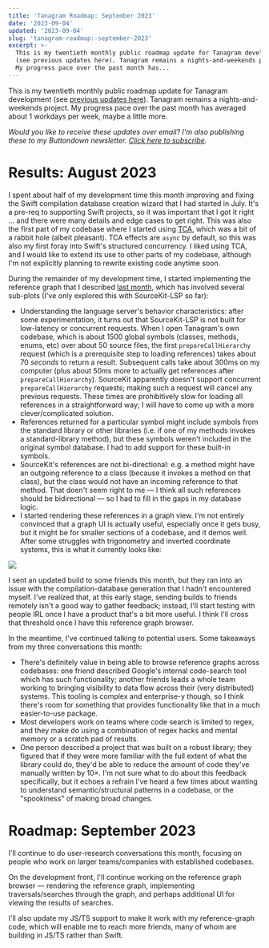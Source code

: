 ```yaml
---
title: 'Tanagram Roadmap: September 2023'
date: '2023-09-04'
updated: '2023-09-04'
slug: 'tanagram-roadmap:-september-2023'
excerpt: >-
  This is my twentieth monthly public roadmap update for Tanagram development
  (see previous updates here). Tanagram remains a nights-and-weekends project.
  My progress pace over the past month has...
---
```



This is my twentieth monthly public roadmap update for Tanagram development (see [previous updates here](https://feifan.blog/labeled/tanagram)). Tanagram remains a nights-and-weekends project. My progress pace over the past month has averaged about 1 workdays per week, maybe a little more.

_Would you like to receive these updates over email? I'm also publishing these to my Buttondown newsletter. [Click here to subscribe](https://buttondown.email/tanagram)._

# Results: August 2023
I spent about half of my development time this month improving and fixing the Swift compilation database creation wizard that I had started in July. It's a pre-req to supporting Swift projects, so it was important that I got it right … and there were many details and edge cases to get right. This was also the first part of my codebase where I started using [TCA](https://github.com/pointfreeco/swift-composable-architecture), which was a bit of a rabbit hole (albeit pleasant). TCA effects are `async` by default, so this was also my first foray into Swift's structured concurrency. I liked using TCA, and I would like to extend its use to other parts of my codebase, although I'm not explicitly planning to rewrite existing code anytime soon.

During the remainder of my development time, I started implementing the reference graph that I described [last month](https://feifan.blog/posts/tanagram-roadmap:-august-2023), which has involved several sub-plots (I've only explored this with SourceKit-LSP so far):
* Understanding the language server's behavior characteristics: after some experimentation, it turns out that SourceKit-LSP is not built for low-latency or concurrent requests. When I open Tanagram's own codebase, which is about 1500 global symbols (classes, methods, enums, etc) over about 50 source files, the first `prepareCallHierarchy` request (which is a prerequisite step to loading references) takes about 70 *seconds* to return a result. Subsequent calls take about 300ms on my computer (plus about 50ms more to actually get references after `prepareCallHierarchy`). SourceKit apparently doesn't support concurrent `prepareCallHierarchy` requests; making such a request will cancel any previous requests. These times are prohibitively slow for loading all references in a straightforward way; I will have to come up with a more clever/complicated solution.
* References returned for a particular symbol might include symbols from the standard library or other libraries (i.e. if one of my methods invokes a standard-library method), but these symbols weren't included in the original symbol database. I had to add support for these built-in symbols.
* SourceKit's references are not bi-directional: e.g. a method might have an outgoing reference to a class (because it invokes a method on that class), but the class would not have an incoming reference to that method. That doen't seem right to me — I think all such references should be bidirectional — so I had to fill in the gaps in my database logic.
* I started rendering these references in a graph view. I'm not entirely convinced that a graph UI is actually useful, especially once it gets busy, but it might be for smaller sections of a codebase, and it demos well. After some struggles with trigonometry and inverted coordinate systems, this is what it currently looks like:

![](https://files.tanagram.app/file/tanagram-data/prod-feifans-blog/2023-09-roadmap/references-graph-preview.png)

I sent an updated build to some friends this month, but they ran into an issue with the compilation-database generation that I hadn't encountered myself. I've realized that, at this early stage, sending builds to friends remotely isn't a good way to gather feedback; instead, I'll start testing with people IRL once I have a product that's a bit more useful. I think I'll cross that threshold once I have this reference graph browser.

In the meantime, I've continued talking to potential users. Some takeaways from my three conversations this month:
* There's definitely value in being able to browse reference graphs across codebases: one friend described Google's internal code-search tool which has such functionality; another friends leads a whole team working to bringing visibility to data flow across their (very distributed) systems. This tooling is complex and enterprise-y though, so I think there's room for something that provides functionality like that in a much easier-to-use package.
* Most developers work on teams where code search is limited to regex, and they make do using a combination of regex hacks and mental memory or a scratch pad of results.
* One person described a project that was built on a robust library; they figured that if they were more familiar with the full extent of what the library could do, they'd be able to reduce the amount of code they've manually written by 10×. I'm not sure what to do about this feedback specifically, but it echoes a refrain I've heard a few times about wanting to understand semantic/structural patterns in a codebase, or the "spookiness" of making broad changes.

# Roadmap: September 2023
I'll continue to do user-research conversations this month, focusing on people who work on larger teams/companies with established codebases.

On the development front, I'll continue working on the reference graph browser — rendering the reference graph, implementing traversals/searches through the graph, and perhaps additional UI for viewing the results of searches.

I'll also update my JS/TS support to make it work with my reference-graph code, which will enable me to reach more friends, many of whom are building in JS/TS rather than Swift.